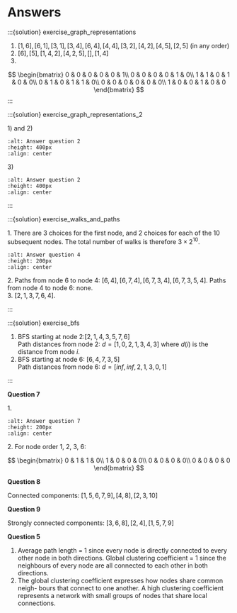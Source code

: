 # Answers

:::{solution} exercise_graph_representations

1. $[1,6],[6,1],[3,1],[3,4],[6,4],[4,4],[3,2],[4,2],[4,5],[2,5]$ (in any order)
1. $[6],[5],[1,4,2],[4,2,5],[],[1,4]$
1. 
$$
\begin{bmatrix}
	0 & 0 & 0 & 0 & 0 & 1\\ 0 & 0 & 0 & 0 & 1 & 0\\ 1 & 1 & 0 & 1 & 0 & 0\\ 0 & 1 & 0 & 1 & 1 & 0\\ 0 & 0 & 0 & 0 & 0 & 0\\ 1 & 0 & 0 & 1 & 0 & 0
\end{bmatrix}
$$
:::

:::{solution} exercise_graph_representations_2

1\) and 2\)
```{image} matlab/question_2.png
:alt: Answer question 2
:height: 400px
:align: center 
```

3\) 
```{image} matlab/question2.png
:alt: Answer question 2
:height: 400px
:align: center 
```

:::

:::{solution} exercise_walks_and_paths

1\. There are 3 choices for the first node, and 2 choices for each of the 10 subsequent nodes. The total number of walks is therefore $3 × 2^{10}$. 
```{image} matlab/K3.png
:alt: Answer question 4
:height: 200px
:align: center 
```
2\. Paths from node 6 to node 4: $[6,4],[6,7,4],[6,7,3,4],[6,7,3,5,4]$. Paths from node 4 to node 6: none. <br>
3\. $[2,1,3,7,6,4]$.

:::

:::{solution} exercise_bfs

1. BFS starting at node 2:$[2,1,4,3,5,7,6]$ <br>
Path distances from node 2: $d = [1,0,2,1,3,4,3]$ where $d(i)$ is the distance from node $i$.
1. BFS starting at node 6: $[6, 4, 7, 3, 5]$ <br>
Path distances from node 6: $d = [inf, inf, 2, 1, 3, 0, 1]$

:::

**Question 7**

1\.
```{image} matlab/subgraph.png
:alt: Answer question 7
:height: 200px
:align: center 
```
2\. For node order 1, 2, 3, 6:

$$
\begin{bmatrix}
	0 & 1 & 1 & 0\\ 1 & 0 & 0 & 0\\ 0 & 0 & 0 & 0\\ 0 & 0 & 0 & 0
\end{bmatrix}  
$$

**Question 8**

Connected components: $[1, 5, 6, 7, 9], [4, 8], [2, 3, 10]$

**Question 9**

Strongly connected components: $[3, 6, 8], [2, 4], [1, 5, 7, 9]$


**Question 5**

1. Average path length = 1 since every node is directly connected to every other
node in both directions. Global clustering coefficient = 1 since the neighbours
of every node are all connected to each other in both directions.
2. The global clustering coefficient expresses how nodes share common neigh-
bours that connect to one another. A high clustering coefficient represents a
network with small groups of nodes that share local connections.
